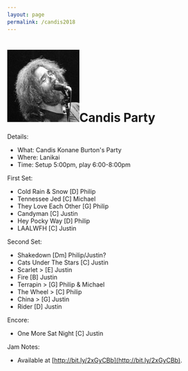 ```yaml
---
layout: page
permalink: /candis2018
---
```

<h1><img class="ui avatar image" src="/images/jerryavatar.jpg">Candis Party</h1>

Details:

  * What: Candis Konane Burton's Party
  * Where: Lanikai
  * Time: Setup 5:00pm, play 6:00-8:00pm
  
First Set:
  * Cold Rain & Snow [D] Philip
  * Tennessee Jed [C] Michael
  * They Love Each Other [G] Philip
  * Candyman [C] Justin
  * Hey Pocky Way [D] Philip
  * LAALWFH [C] Justin

Second Set:

  * Shakedown [Dm] Philip/Justin?
  * Cats Under The Stars [C] Justin
  * Scarlet > [E] Justin
  * Fire [B] Justin
  * Terrapin > [G] Philip & Michael
  * The Wheel > [C] Philip
  * China > [G] Justin
  * Rider [D] Justin

Encore:

  * One More Sat Night [C] Justin


Jam Notes:

  * Available at [http://bit.ly/2xGyCBb](http://bit.ly/2xGyCBb).